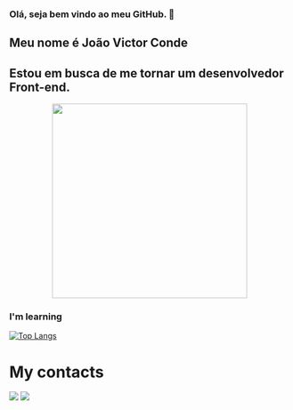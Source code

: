 ### Olá, seja bem vindo ao meu GitHub. 👋

## Meu nome é João Victor Conde 

## Estou em busca de me tornar um desenvolvedor Front-end.

<p align="center">
  <img src="https://media1.tenor.com/m/58DNSt-Lvw0AAAAd/corgi-computer.gif" width="350">
</p>

### I'm learning

[![Top Langs](https://github-readme-stats.vercel.app/api/top-langs/?username=joaoconde97)](https://github.com/joaoconde97/github-readme-stats)



# My contacts

<a href = "mailto:jcondedev@gmail.com"><img loading="lazy" src="https://img.shields.io/badge/Gmail-D14836?style=for-the-badge&logo=gmail&logoColor=white" target="_blank"></a>
<a href="https://www.linkedin.com/in/jo%C3%A3o-victor-conde-gomes-b8919613b" target="_blank"><img loading="lazy" src="https://img.shields.io/badge/-LinkedIn-%230077B5?style=for-the-badge&logo=linkedin&logoColor=white"></a>   
          
